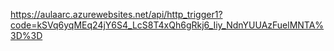 https://aulaarc.azurewebsites.net/api/http_trigger1?code=kSVq6yqMEq24jY6S4_LcS8T4xQh6gRkj6_Iiy_NdnYUUAzFuelMNTA%3D%3D
